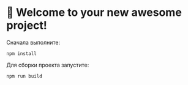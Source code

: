 # 🚀 Welcome to your new awesome project!

Сначала выполните:
```
npm install
```

Для сборки проекта запустите:

```
npm run build
```